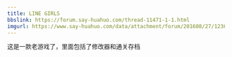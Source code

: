 ```yaml
---
title: LINE GIRLS
bbslink: https://forum.say-huahuo.com/thread-11471-1-1.html
imgurl: https://www.say-huahuo.com/data/attachment/forum/201608/27/123618zd5di37d3tg07gp7.jpg
---
```


这是一款老游戏了，里面包括了修改器和通关存档<!--more-->

